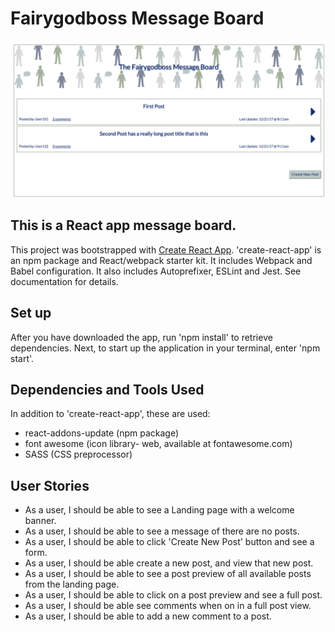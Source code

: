 # Fairygodboss Message Board

![alt-text](./src/img/ScreenShot.png)

## This is a React app message board. 

This project was bootstrapped with [Create React App](https://github.com/facebookincubator/create-react-app). 'create-react-app' is an npm package and React/webpack starter kit. It includes Webpack and Babel configuration. It also includes Autoprefixer, ESLint and Jest. See documentation for details. 

## Set up

After you have downloaded the app, run 'npm install' to retrieve dependencies. Next, to start up the application in your terminal, enter 'npm start'.

## Dependencies and Tools Used

In addition to 'create-react-app', these are used:

* react-addons-update (npm package)
* font awesome (icon library- web, available at fontawesome.com)
* SASS (CSS preprocessor)

## User Stories
* As a user, I should be able to see a Landing page with a welcome banner.
* As a user, I should be able to see a message of there are no posts. 
* As a user, I should be able to click 'Create New Post' button and see a form.
* As a user, I should be able create a new post, and view that new post.
* As a user, I should be able to see a post preview of all available posts from the landing page.
* As a user, I should be able to click on a post preview and see a full post. 
* As a user, I should be able see comments when on in a full post view.
* As a user, I should be able to add a new comment to a post.





